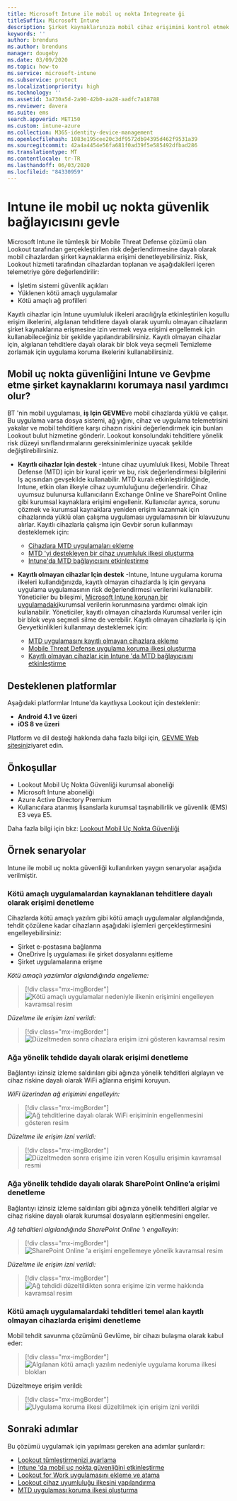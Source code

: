 ```yaml
---
title: Microsoft Intune ile mobil uç nokta Integreate ği
titleSuffix: Microsoft Intune
description: Şirket kaynaklarınıza mobil cihaz erişimini kontrol etmek için Lookout Mobile Threat Defense’i (MTD) Intune ile tümleştirme hakkında bilgi edinin.
keywords: ''
author: brenduns
ms.author: brenduns
manager: dougeby
ms.date: 03/09/2020
ms.topic: how-to
ms.service: microsoft-intune
ms.subservice: protect
ms.localizationpriority: high
ms.technology: ''
ms.assetid: 3a730a5d-2a90-42b0-aa28-aadfc7a18788
ms.reviewer: davera
ms.suite: ems
search.appverid: MET150
ms.custom: intune-azure
ms.collection: M365-identity-device-management
ms.openlocfilehash: 1083e195cee20c3df9572db94395d462f9531a39
ms.sourcegitcommit: 42a4a4454e56fa681f0ad39f5e585492dfbad286
ms.translationtype: MT
ms.contentlocale: tr-TR
ms.lasthandoff: 06/03/2020
ms.locfileid: "84330959"
---
```

# <a name="lookout-mobile-endpoint-security-connector-with-intune"></a>Intune ile mobil uç nokta güvenlik bağlayıcısını gevle

Microsoft Intune ile tümleşik bir Mobile Threat Defense çözümü olan Lookout tarafından gerçekleştirilen risk değerlendirmesine dayalı olarak mobil cihazlardan şirket kaynaklarına erişimi denetleyebilirsiniz. Risk, Lookout hizmeti tarafından cihazlardan toplanan ve aşağıdakileri içeren telemetriye göre değerlendirilir:
- İşletim sistemi güvenlik açıkları
- Yüklenen kötü amaçlı uygulamalar
- Kötü amaçlı ağ profilleri

Kayıtlı cihazlar için Intune uyumluluk ilkeleri aracılığıyla etkinleştirilen koşullu erişim ilkelerini, algılanan tehditlere dayalı olarak uyumlu olmayan cihazların şirket kaynaklarına erişmesine izin vermek veya erişimi engellemek için kullanabileceğiniz bir şekilde yapılandırabilirsiniz. Kayıtlı olmayan cihazlar için, algılanan tehditlere dayalı olarak bir blok veya seçmeli Temizleme zorlamak için uygulama koruma ilkelerini kullanabilirsiniz.

## <a name="how-do-intune-and-lookout-mobile-endpoint-security-help-protect-company-resources"></a>Mobil uç nokta güvenliğini Intune ve Gevþme etme şirket kaynaklarını korumaya nasıl yardımcı olur?

BT 'nin mobil uygulaması, **iş Için GEVME**ve mobil cihazlarda yüklü ve çalışır. Bu uygulama varsa dosya sistemi, ağ yığını, cihaz ve uygulama telemetrisini yakalar ve mobil tehditlere karşı cihazın riskini değerlendirmek için bunları Lookout bulut hizmetine gönderir. Lookout konsolundaki tehditlere yönelik risk düzeyi sınıflandırmalarını gereksinimlerinize uyacak şekilde değiştirebilirsiniz.

- **Kayıtlı cihazlar Için destek** -Intune cihaz uyumluluk Ilkesi, Mobile Threat Defense (MTD) için bir kural içerir ve bu, risk değerlendirmesi bilgilerini Iş açısından gevşekilde kullanabilir. MTD kuralı etkinleştirildiğinde, Intune, etkin olan ilkeyle cihaz uyumluluğunu değerlendirir. Cihaz uyumsuz bulunursa kullanıcıların Exchange Online ve SharePoint Online gibi kurumsal kaynaklara erişimi engellenir. Kullanıcılar ayrıca, sorunu çözmek ve kurumsal kaynaklara yeniden erişim kazanmak için cihazlarında yüklü olan çalışma uygulaması uygulamasının bir kılavuzunu alırlar. Kayıtlı cihazlarla çalışma için Gevbir sorun kullanmayı desteklemek için:
  - [Cihazlara MTD uygulamaları ekleme](../protect/mtd-apps-ios-app-configuration-policy-add-assign.md)
  - [MTD 'yi destekleyen bir cihaz uyumluluk ilkesi oluşturma](../protect/mtd-device-compliance-policy-create.md)
  - [Intune'da MTD bağlayıcısını etkinleştirme](../protect/mtd-connector-enable.md)

- **Kayıtlı olmayan cihazlar Için destek** -Intune, Intune uygulama koruma ilkeleri kullandığınızda, kayıtlı olmayan cihazlarda Iş için gevyana uygulama uygulamasının risk değerlendirmesi verilerini kullanabilir. Yöneticiler bu bileşimi, [Microsoft Intune korunan bir uygulamadaki](../apps/apps-supported-intune-apps.md)kurumsal verilerin korunmasına yardımcı olmak için kullanabilir. Yöneticiler, kayıtlı olmayan cihazlarda Kurumsal veriler için bir blok veya seçmeli silme de verebilir. Kayıtlı olmayan cihazlarla iş için Gevyetkinlikleri kullanmayı desteklemek için:
  - [MTD uygulamasını kayıtlı olmayan cihazlara ekleme](../protect/mtd-add-apps-unenrolled-devices.md)
  - [Mobile Threat Defense uygulama koruma ilkesi oluşturma](../protect/mtd-app-protection-policy.md)
  - [Kayıtlı olmayan cihazlar için Intune 'da MTD bağlayıcısını etkinleştirme](../protect/mtd-enable-unenrolled-devices.md)

## <a name="supported-platforms"></a>Desteklenen platformlar

Aşağıdaki platformlar Intune'da kayıtlıysa Lookout için desteklenir:

- **Android 4.1 ve üzeri**  
- **iOS 8 ve üzeri**  

Platform ve dil desteği hakkında daha fazla bilgi için, [GEVME Web sitesini](https://personal.support.lookout.com/hc/articles/114094140253)ziyaret edin.  

## <a name="prerequisites"></a>Önkoşullar

- Lookout Mobil Uç Nokta Güvenliği kurumsal aboneliği  
- Microsoft Intune aboneliği
- Azure Active Directory Premium
- Kullanıcılara atanmış lisanslarla kurumsal taşınabilirlik ve güvenlik (EMS) E3 veya E5.  

Daha fazla bilgi için bkz: [Lookout Mobil Uç Nokta Güvenliği](https://www.lookout.com/products/mobile-endpoint-security)

## <a name="sample-scenarios"></a>Örnek senaryolar

Intune ile mobil uç nokta güvenliği kullanılırken yaygın senaryolar aşağıda verilmiştir.

### <a name="control-access-based-on-threats-from-malicious-apps"></a>Kötü amaçlı uygulamalardan kaynaklanan tehditlere dayalı olarak erişimi denetleme

Cihazlarda kötü amaçlı yazılım gibi kötü amaçlı uygulamalar algılandığında, tehdit çözülene kadar cihazların aşağıdaki işlemleri gerçekleştirmesini engelleyebilirsiniz:

- Şirket e-postasına bağlanma
- OneDrive İş uygulaması ile şirket dosyalarını eşitleme
- Şirket uygulamalarına erişme

*Kötü amaçlı yazılımlar algılandığında engelleme:*

> [!div class="mx-imgBorder"]
> ![Kötü amaçlı uygulamalar nedeniyle ilkenin erişimini engelleyen kavramsal resim](./media/lookout-mobile-threat-defense-connector/malicious-apps-blocked.png)

*Düzeltme ile erişim izni verildi:*

> [!div class="mx-imgBorder"]
> ![Düzeltmeden sonra cihazlara erişim izni gösteren kavramsal resim](./media/lookout-mobile-threat-defense-connector/malicious-apps-unblocked.png)

### <a name="control-access-based-on-threat-to-network"></a>Ağa yönelik tehdide dayalı olarak erişimi denetleme

Bağlantıyı izinsiz izleme saldırıları gibi ağınıza yönelik tehditleri algılayın ve cihaz riskine dayalı olarak WiFi ağlarına erişimi koruyun.

*WiFi üzerinden ağ erişimini engelleyin:*

> [!div class="mx-imgBorder"]
> ![Ağ tehditlerine dayalı olarak WiFi erişiminin engellenmesini gösteren resim](./media/lookout-mobile-threat-defense-connector/network-wifi-blocked.png)

*Düzeltme ile erişim izni verildi:*

> [!div class="mx-imgBorder"]
> ![Düzeltmeden sonra erişime izin veren Koşullu erişimin kavramsal resmi](./media/lookout-mobile-threat-defense-connector/network-wifi-unblocked.png)

### <a name="control-access-to-sharepoint-online-based-on-threat-to-network"></a>Ağa yönelik tehdide dayalı olarak SharePoint Online’a erişimi denetleme

Bağlantıyı izinsiz izleme saldırıları gibi ağınıza yönelik tehditleri algılar ve cihaz riskine dayalı olarak kurumsal dosyaların eşitlenmesini engeller.

*Ağ tehditleri algılandığında SharePoint Online 'ı engelleyin:*

> [!div class="mx-imgBorder"]
> ![SharePoint Online 'a erişimi engellemeye yönelik kavramsal resim](./media/lookout-mobile-threat-defense-connector/network-spo-blocked.png)

*Düzeltme ile erişim izni verildi:*

> [!div class="mx-imgBorder"]
> ![Ağ tehdidi düzeltildikten sonra erişime izin verme hakkında kavramsal resim](./media/lookout-mobile-threat-defense-connector/network-spo-unblocked.png)

### <a name="control-access-on-unenrolled-devices-based-on-threats-from-malicious-apps"></a>Kötü amaçlı uygulamalardaki tehditleri temel alan kayıtlı olmayan cihazlarda erişimi denetleme

Mobil tehdit savunma çözümünü Gevlüme, bir cihazı bulaşma olarak kabul eder:
> [!div class="mx-imgBorder"]
> ![Algılanan kötü amaçlı yazılım nedeniyle uygulama koruma ilkesi blokları](./media/lookout-mobile-threat-defense-connector/lookout-app-policy-block.png)

Düzeltmeye erişim verildi:

> [!div class="mx-imgBorder"]
> ![Uygulama koruma ilkesi düzeltilmek için erişim izni verildi](./media/lookout-mobile-threat-defense-connector/lookout-app-policy-remediated.png)

## <a name="next-steps"></a>Sonraki adımlar

Bu çözümü uygulamak için yapılması gereken ana adımlar şunlardır:

- [Lookout tümleştirmenizi ayarlama](lookout-mtd-connector-integration.md)
- [Intune 'da mobil uç nokta güvenliğini etkinleştirme](mtd-connector-enable.md)
- [Lookout for Work uygulamasını ekleme ve atama](mtd-apps-ios-app-configuration-policy-add-assign.md)
- [Lookout cihaz uyumluluğu ilkesini yapılandırma](mtd-device-compliance-policy-create.md)
- [MTD uygulaması koruma ilkesi oluşturma](mtd-app-protection-policy.md)
